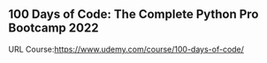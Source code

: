## 100 Days of Code: The Complete Python Pro Bootcamp 2022








URL Course:https://www.udemy.com/course/100-days-of-code/
